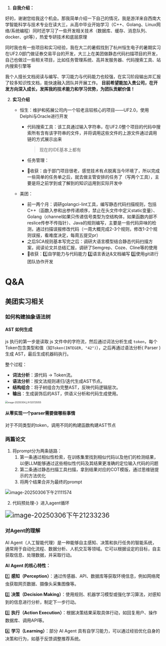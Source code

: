 1.  **自我介绍：**

好的，谢谢您给我这个机会。那我简单介绍一下自己的情况，我是游洋来自西南大学智能科学与技术专业在读大三，从高中毕业开始学习（C++、Golang、Linux网络/系统编程）同时还学习了一些开发相关技术（数据库、缓存、消息队列、docker、git等），热爱专研技术和底层原理

同时我也有一些项目和实习经验，我在大二的暑假找到了杭州恒生电子的暑期实习在UF2.0部门做证券交易平台的开发，大三上在美团做静态代码扫描项目的开发，自己也做过一些相关项目，比如任务管理系统、高并发服务器、代码搜索工具、站内搜索引擎等

我个人擅长文档阅读与编写、学习能力与代码能力也较强，在实习阶段输出并汇报了较多知识性文档，能快速融入团队并开展工作。
**目前希望能加入贵公司，在开发方向深入成长，发挥我的技术能力和学习优势，为团队贡献价值！**



2. **实习介绍**
   - 恒生：维护和拓展公司内一个较老且较核心的项目——UF2.0，使用Delphi与Oracle进行开发
     - 代码搜索工具：该工具通过输入字符串，在UF2.0整个项目的代码中搜索所有含有该字符串的文件，并将调用这些文件的上游文件通过调用链的方式展示出来
     
       > 现在的IDE基本上都有
     
     - 任务管理：
     
     - 🌟收获：由于部门项目很老，感觉技术有点脱离当今环境了，所以完成一些简单的任务单之后，就去做主管安排的任务了（写两个工具），主要是将之前学到或了解到的知识运用到实际开发中
     
   - 美团：
     - 前一两个月：调研golangci-lint工具，编写静态代码扫描规则，包括C++（函数入参和出参传递顺序，禁止在头文件中定义static变量）、Golang（channel如果只传递信号类型为空结构体，如果函数内部不reslice传参不传指针）、Java的规则编写，主要是一些代码异味的检测，通过扫描误报修改代码（一周大概完成2-3个规则，修改1-2个规则误报，看难度决定，每周五提交pr）
     - 之后SCA规则基本写完之后：调研大语言模型结合静态代码扫描方案，阅读论文并总结汇报，调研了Semgrep、Coze、Cline等的使用
     - 🌟收获：1️⃣自学能力与代码能力 2️⃣语言表达&文档编写 3️⃣使用git进行团队协作开发



# Q&A

## 美团实习相关

### 如何构建抽象语法树

#### AST 如何生成

js 执行的第一步是读取 js 文件中的字符流，然后通过词法分析生成 `token`，每个Token包含类型和值（如`Token(INTEGER, "42")`），之后再通过语法分析( Parser )生成 AST，最后生成机器码执行。

整个过程：

- **词法分析**：源代码 → Token流。
- **语法分析**：按文法规则递归/迭代生成AST节点。
- **结构组合**：将子树组合为完整AST，反映代码逻辑层次。
- **输出**：生成装饰后的AST，供语义分析和代码生成使用。

<img src="https://typora-dusong.oss-cn-chengdu.aliyuncs.com/image-20250304%E4%B8%8A%E5%8D%88120725055.png" alt="image-20250304上午120725055" style="zoom:50%;" />

#### 从零实现一个parser需要做哪些事情

对于不同类型的token，调用不同的构建函数构建AST节点



### 两篇论文

1. 将prompt分为两条链路：
   1. 第一条通过相似性检索，在训练集里找到相似代码以及他们的检测结果，以便LLM能够通过这些相似性代码及其结果更准确的定位输入代码的问题
   2. 第二条通过静态扫描工具扫描，拿到结果对应的COT模版，通过思维链提示的方法优化
   3. 将两个结果合并为最终的prompt

![image-20250306下午21111574](https://typora-dusong.oss-cn-chengdu.aliyuncs.com/image-20250306%E4%B8%8B%E5%8D%8821111574.png)

2. 代码预处理-》进入agent循环

<img src="https://typora-dusong.oss-cn-chengdu.aliyuncs.com/image-20250306%E4%B8%8B%E5%8D%8821233236.png" alt="image-20250306下午21233236" style="zoom:150%;" />

### 对Agent的理解

AI Agent（人工智能代理）是一种能够自主感知、决策和执行任务的智能系统，通常用于自动化流程、数据分析、人机交互等领域。它可以根据设定的目标，自主获取信息、处理数据，并采取行动。

**AI Agent 的核心特性：**

1️⃣ **感知（Perception）**：通过传感器、API、数据库等获取环境信息，例如网络爬虫获取网页数据、摄像头采集图像等。

2️⃣ **决策（Decision Making）**：使用规则、机器学习模型或强化学习算法，对感知到的信息进行分析，制定下一步行动。

3️⃣ **执行（Action Execution）**：根据决策结果采取具体行动，如回复用户、操作数据库、调用API等。

4️⃣ **学习（Learning）**：部分 AI Agent 具有自学习能力，可以通过经验优化自身的决策和行为，如基于反馈调整推荐系统。



